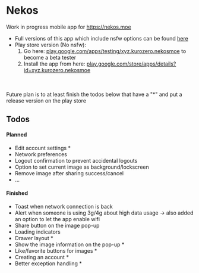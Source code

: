 # Nekos
Work in progress mobile app for https://nekos.moe
<br>
- Full versions of this app which include nsfw options can be found [here](https://github.com/KurozeroPB/Nekos/releases)
- Play store version (No nsfw):
    1. Go here: [play.google.com/apps/testing/xyz.kurozero.nekosmoe](https://play.google.com/apps/testing/xyz.kurozero.nekosmoe) to become a beta tester
    2. Install the app from here: [play.google.com/store/apps/details?id=xyz.kurozero.nekosmoe](https://play.google.com/store/apps/details?id=xyz.kurozero.nekosmoe)

<br><br>
Future plan is to at least finish the todos below that have a "*" and put a release version on the play store

## Todos
#### Planned
- Edit account settings *
- Network preferences
- Logout confirmation to prevent accidental logouts
- Option to set current image as background/lockscreen
- Remove image after sharing success/cancel
- ...

#### Finished
- Toast when network connection is back
- Alert when someone is using 3g/4g about high data usage -> also added an option to let the app enable wifi
- Share button on the image pop-up
- Loading indicators
- Drawer layout *
- Show the image information on the pop-up *
- Like/favorite buttons for images *
- Creating an account *
- Better exception handling *

